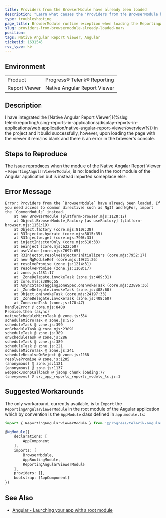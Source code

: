 ```yaml
---
title: Providers from the BrowserModule have already been loaded
description: "Learn what causes the 'Providers from the BrowserModule have already been loaded' error when using the NARV and how to resolve it."
type: troubleshooting
page_title: BrowserModule runtime exception when loading the ReportingAngularViewerModule
slug: providers-from-browsermodule-already-loaded-narv
position: 
tags: Native Angular Report Viewer, Angular
ticketid: 1631545
res_type: kb
---
```


## Environment
<table>
	<tbody>
		<tr>
			<td>Product</td>
			<td>Progress® Telerik® Reporting</td>
		</tr>
		<tr>
			<td>Report Viewer</td>
			<td>Native Angular Report Viewer</td>
		</tr>
	</tbody>
</table>


## Description

I have integrated the [Native Angular Report Viewer]({%slug telerikreporting/using-reports-in-applications/display-reports-in-applications/web-application/native-angular-report-viewer/overview%}) in the project and it build successfully, however, upon loading the page with the viewer it remains blank and there is an error in the browser's console.

## Steps to Reproduce

The issue reproduces when the module of the Native Angular Report Viewer - `ReportingAngularViewerModule`, is not loaded in the root module of the Angular application but is instead imported someplace else.

## Error Message

````
Error: Providers from the `BrowserModule` have already been loaded. If you need access to common directives such as NgIf and NgFor, import the `CommonModule` instead.
	at new BrowserModule (platform-browser.mjs:1128:19)
	at Object.BrowserModule_Factory [as useFactory] (platform-browser.mjs:1151:19)
	at Object.factory (core.mjs:8102:38)
	at R3Injector.hydrate (core.mjs:8015:35)
	at R3Injector.get (core.mjs:7903:33)
	at injectInjectorOnly (core.mjs:618:33)
	at ɵɵinject (core.mjs:622:60)
	at useValue (core.mjs:7697:65)
	at R3Injector.resolveInjectorInitializers (core.mjs:7952:17)
	at new NgModuleRef (core.mjs:19821:26)
	at resolvePromise (zone.js:1214:31)
	at resolvePromise (zone.js:1168:17)
	at zone.js:1281:17
	at _ZoneDelegate.invokeTask (zone.js:409:31)
	at core.mjs:23896:55
	at AsyncStackTaggingZoneSpec.onInvokeTask (core.mjs:23896:36)
	at _ZoneDelegate.invokeTask (zone.js:408:60)
	at Object.onInvokeTask (core.mjs:24197:33)
	at _ZoneDelegate.invokeTask (zone.js:408:60)
	at Zone.runTask (zone.js:178:47)
handleError @ core.mjs:8400
Promise.then (async)
nativeScheduleMicroTask @ zone.js:564
scheduleMicroTask @ zone.js:575
scheduleTask @ zone.js:399
onScheduleTask @ core.mjs:23891
scheduleTask @ zone.js:389
onScheduleTask @ zone.js:286
scheduleTask @ zone.js:389
scheduleTask @ zone.js:221
scheduleMicroTask @ zone.js:241
scheduleResolveOrReject @ zone.js:1268
resolvePromise @ zone.js:1205
(anonymous) @ zone.js:1121
(anonymous) @ zone.js:1137
webpackJsonpCallback @ jsonp chunk loading:77
(anonymous) @ src_app_reports_reports_module_ts.js:1
````

## Suggested Workarounds

The only workaround, currently available, is to `Import` the `ReportingAngularViewerModule` in the root module of the Angular application which by convention is the `AppModule` class defined in `app.module.ts`:

````TypeScript
import { ReportingAngularViewerModule } from '@progress/telerik-angular-native-report-viewer';

@NgModule({
	declarations: [
		AppComponent
	],
	imports: [
		BrowserModule,
		AppRoutingModule,
		ReportingAngularViewerModule
	],
	providers: [],
	bootstrap: [AppComponent]
})
````

## See Also

* [Angular - Launching your app with a root module](https://angular.io/guide/bootstrapping)